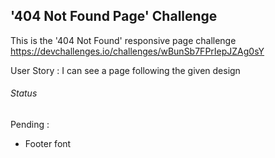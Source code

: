 ## '404 Not Found Page' Challenge

This is the '404 Not Found' responsive page challenge  
https://devchallenges.io/challenges/wBunSb7FPrIepJZAg0sY

User Story : I can see a page following the given design

###### Status 

Pending : 
- Footer font